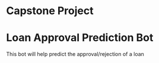 # Capstone Project

# Loan Approval Prediction Bot

This bot will help predict the approval/rejection of a loan
